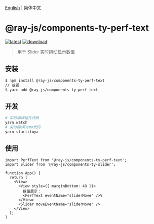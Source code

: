 [English](./README.md) | 简体中文

# @ray-js/components-ty-perf-text

[![latest](https://img.shields.io/npm/v/@ray-js/components-ty-perf-text/latest.svg)](https://www.npmjs.com/package/@ray-js/components-ty-perf-text) [![download](https://img.shields.io/npm/dt/@ray-js/components-ty-perf-text.svg)](https://www.npmjs.com/package/@ray-js/components-ty-perf-text)

> 用于 Slider 实时拖动显示数值

## 安装

```sh
$ npm install @ray-js/components-ty-perf-text
// 或者
$ yarn add @ray-js/components-ty-perf-text
```

## 开发

```sh
# 实时编译组件代码
yarn watch
# 实时编译Demo代码
yarn start:tuya
```

## 使用

```tsx
import PerfText from '@ray-js/components-ty-perf-text';
import Slider from '@ray-js/components-ty-slider';

function App() {
  return (
    <View>
      <View style={{ marginBottom: 48 }}>
        数值展示：
        <PerfText eventName="sliderMove" />%
      </View>
      <Slider moveEventName="sliderMove" />
    </View>
  );
}
```
